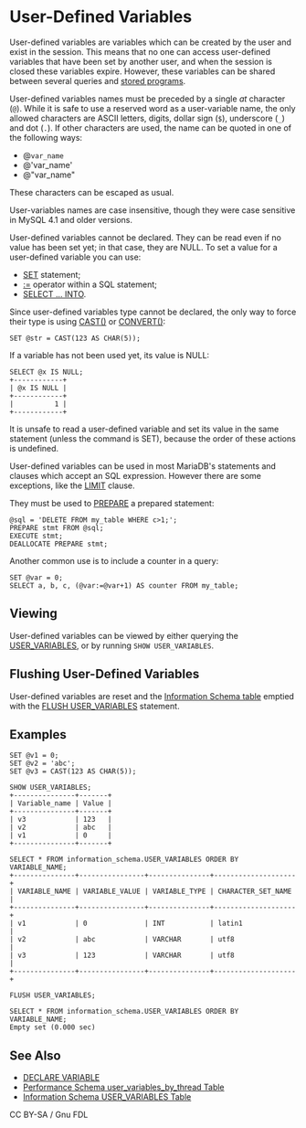 # User-Defined Variables

User-defined variables are variables which can be created by the user and exist in the session. This means that no one can access user-defined variables that have been set by another user, and when the session is closed these variables expire. However, these variables can be shared between several queries and [stored programs](../../../server-usage/stored-routines/).

User-defined variables names must be preceded by a single _at_ character (`@`). While it is safe to use a reserved word as a user-variable name, the only allowed characters are ASCII letters, digits, dollar sign (`$`), underscore (`_`) and dot (`.`). If other characters are used, the name can be quoted in one of the following ways:

* @`var_name`
* @'var\_name'
* @"var\_name"

These characters can be escaped as usual.

User-variables names are case insensitive, though they were case sensitive in MySQL 4.1 and older versions.

User-defined variables cannot be declared. They can be read even if no value has been set yet; in that case, they are NULL. To set a value for a user-defined variable you can use:

* [SET](../../sql-statements/administrative-sql-statements/set-commands/set.md) statement;
* [:=](../operators/assignment-operators/assignment-operator.md) operator within a SQL statement;
* [SELECT ... INTO](../../sql-statements/programmatic-compound-statements/selectinto.md).

Since user-defined variables type cannot be declared, the only way to force their type is using [CAST()](../../sql-functions/string-functions/cast.md) or [CONVERT()](../../sql-functions/string-functions/convert.md):

```
SET @str = CAST(123 AS CHAR(5));
```

If a variable has not been used yet, its value is NULL:

```
SELECT @x IS NULL;
+------------+
| @x IS NULL |
+------------+
|          1 |
+------------+
```

It is unsafe to read a user-defined variable and set its value in the same statement (unless the command is SET), because the order of these actions is undefined.

User-defined variables can be used in most MariaDB's statements and clauses which accept an SQL expression. However there are some exceptions, like the [LIMIT](../../sql-statements/data-manipulation/selecting-data/select.md#limit) clause.

They must be used to [PREPARE](../../sql-statements/prepared-statements/prepare-statement.md) a prepared statement:

```
@sql = 'DELETE FROM my_table WHERE c>1;';
PREPARE stmt FROM @sql;
EXECUTE stmt;
DEALLOCATE PREPARE stmt;
```

Another common use is to include a counter in a query:

```
SET @var = 0;
SELECT a, b, c, (@var:=@var+1) AS counter FROM my_table;
```

## Viewing

User-defined variables can be viewed by either querying the [USER\_VARIABLES](../../sql-statements/administrative-sql-statements/system-tables/information-schema/information-schema-tables/information-schema-user_variables-table.md), or by running `SHOW USER_VARIABLES`.

## Flushing User-Defined Variables

User-defined variables are reset and the [Information Schema table](../../sql-statements/administrative-sql-statements/system-tables/information-schema/information-schema-tables/information-schema-user_variables-table.md) emptied with the [FLUSH USER\_VARIABLES](../../sql-statements/administrative-sql-statements/flush-commands/flush.md) statement.

## Examples

```
SET @v1 = 0;
SET @v2 = 'abc';
SET @v3 = CAST(123 AS CHAR(5));

SHOW USER_VARIABLES;
+---------------+-------+
| Variable_name | Value |
+---------------+-------+
| v3            | 123   |
| v2            | abc   |
| v1            | 0     |
+---------------+-------+

SELECT * FROM information_schema.USER_VARIABLES ORDER BY VARIABLE_NAME;
+---------------+----------------+---------------+--------------------+
| VARIABLE_NAME | VARIABLE_VALUE | VARIABLE_TYPE | CHARACTER_SET_NAME |
+---------------+----------------+---------------+--------------------+
| v1            | 0              | INT           | latin1             |
| v2            | abc            | VARCHAR       | utf8               |
| v3            | 123            | VARCHAR       | utf8               |
+---------------+----------------+---------------+--------------------+

FLUSH USER_VARIABLES;

SELECT * FROM information_schema.USER_VARIABLES ORDER BY VARIABLE_NAME;
Empty set (0.000 sec)
```

## See Also

* [DECLARE VARIABLE](../../sql-statements/programmatic-compound-statements/declare-variable.md)
* [Performance Schema user\_variables\_by\_thread Table](../../sql-statements/administrative-sql-statements/system-tables/performance-schema/performance-schema-tables/performance-schema-user_variables_by_thread-table.md)
* [Information Schema USER\_VARIABLES Table](../../sql-statements/administrative-sql-statements/system-tables/information-schema/information-schema-tables/information-schema-user_variables-table.md)

CC BY-SA / Gnu FDL
